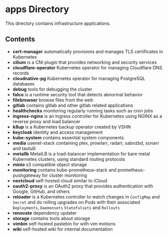 # apps Directory

This directory contains infrastructure applications.

## Contents

- **cert-manager** automatically provisions and manages TLS certificates in Kubernetes
- **cilium** is a CNI plugin that provides networking and security services
- **cloudflare-operator** Kubernetes operator for managing Cloudflare DNS records
- **cloudnative-pg** Kubernetes operator for managing PostgreSQL databases
- **debug** tools for debugging the cluster
- **falco** is a runtime security tool that detects abnormal behavior
- **filebrowser** browse files from the web
- **gitlab** contains gitlab and other gitlab related applications
- **healthchecks** monitoring regularly running tasks such as cron jobs
- **ingress-nginx** is an Ingress controller for Kubernetes using NGINX as a reverse proxy and load balancer
- **k8up** is a Kubernetes backup operator created by VSHN
- **keycloak** identity and access management
- **kube-system** contains essential system components
- **media** usenet-stack containing plex, prowlarr, radarr, sabnzbd, sonarr and tautulli
- **metallb** MetalLB is a load-balancer implementation for bare metal Kubernetes clusters, using standard routing protocols
- **minio** s3 compatible object storage
- **monitoring** contains kube-prometheus-stack and prometheus-pushgateway for cluster monitoring
- **nextcloud** self-hosted cloud similar to iCloud
- **oauth2-proxy** is an OAuth2 proxy that provides authentication with Google, GitHub, and others
- **reloader** is a Kubernetes controller to watch changes in `ConfigMap` and `Secret` and do rolling upgrades on Pods with their associated `Deployments`, `Daemonsets` `Statefulsets` and `Rollouts`
- **renovate** dependency updater
- **storage** contains tools about storage
- **vimbin** self-hosted pastebin for with vim motions
- **wiki** self-hosted wiki for internal documentation
